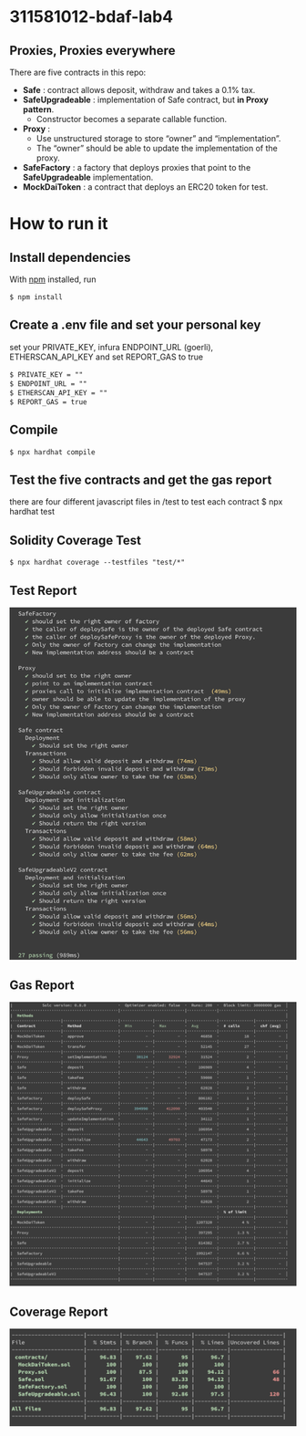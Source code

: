 # 311581012-bdaf-lab4

## Proxies, Proxies everywhere
There are five contracts in this repo:
- **Safe** : contract allows deposit, withdraw and takes a 0.1% tax.
- **SafeUpgradeable** : implementation of Safe contract, but **in Proxy pattern**.
    - Constructor becomes a separate callable function.
- **Proxy** : 
    - Use unstructured storage to store “owner” and “implementation”.
    - The “owner” should be able to update the implementation of the proxy.
- **SafeFactory** : a factory that deploys proxies that point to the **SafeUpgradeable** implementation.
- **MockDaiToken** : a contract that deploys an ERC20 token for test.


# How to run it
## Install dependencies
With [npm](https://npmjs.org/) installed, run

    $ npm install 
    
## Create a .env file and set your personal key
  set your PRIVATE_KEY, infura ENDPOINT_URL (goerli), ETHERSCAN_API_KEY and set REPORT_GAS to true
  
    $ PRIVATE_KEY = ""
    $ ENDPOINT_URL = ""
    $ ETHERSCAN_API_KEY = ""
    $ REPORT_GAS = true
    
## Compile
    $ npx hardhat compile
    
## Test the five contracts and get the gas report
there are four different javascript files in /test to test each contract
    $ npx hardhat test
 
## Solidity Coverage Test
    $ npx hardhat coverage --testfiles "test/*"


## Test Report  
 ![image](https://github.com/EPJ-coding/311581012-bdaf-lab4/blob/main/pictures/test.png)
    
## Gas Report  
 ![image](https://github.com/EPJ-coding/311581012-bdaf-lab4/blob/main/pictures/gas_report.png)

## Coverage Report  
 ![image](https://github.com/EPJ-coding/311581012-bdaf-lab4/blob/main/pictures/coverage.png)
 

